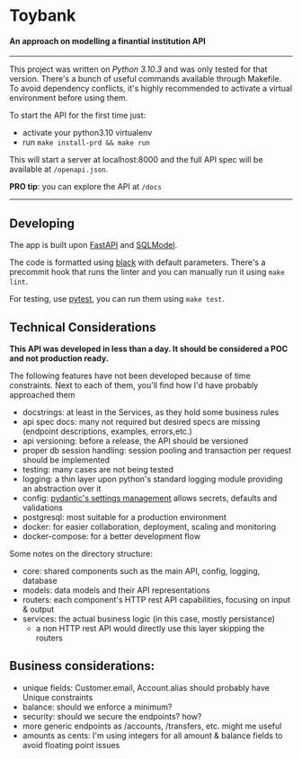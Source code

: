 # Toybank
#### An approach on modelling a finantial institution API
----

This project was written on _Python 3.10.3_ and was only tested for that version.
There's a bunch of useful commands available through Makefile.
To avoid dependency conflicts, it's highly recommended to activate a virtual environment before using them.

To start the API for the first time just:
- activate your python3.10 virtualenv
- run `make install-prd && make run`

This will start a server at localhost:8000 and the full API spec will be available at `/openapi.json`.

__PRO tip__: you can explore the API at `/docs`

----

## Developing

The app is built upon [FastAPI](https://fastapi.tiangolo.com/) and [SQLModel](https://sqlmodel.tiangolo.com/).

The code is formatted using [black](https://black.readthedocs.io/) with default parameters.
There's a precommit hook that runs the linter and you can manually run it using `make lint`.

For testing, use [pytest](https://docs.pytest.org/en/7.1.x/), you can run them using `make test`.

## Technical Considerations

__This API was developed in less than a day. It should be considered a POC and not production ready.__

The following features have not been developed because of time constraints.
Next to each of them, you'll find how I'd have probably approached them

- docstrings: at least in the Services, as they hold some business rules
- api spec docs: many not required but desired specs are missing (endpoint descriptions, examples, errors,etc.)
- api versioning: before a release, the API should be versioned
- proper db session handling: session pooling and transaction per request should be implemented
- testing: many cases are not being tested
- logging: a thin layer upon python's standard logging module providing an abstraction over it
- config: [pydantic's settings management](https://pydantic-docs.helpmanual.io/usage/settings/) allows secrets, defaults and validations
- postgresql: most suitable for a production environment
- docker: for easier collaboration, deployment, scaling and monitoring
- docker-compose: for a better development flow

Some notes on the directory structure:

- core: shared components such as the main API, config, logging, database
- models: data models and their API representations
- routers: each component's HTTP rest API capabilities, focusing on input & output
- services: the actual business logic (in this case, mostly persistance)
  - a non HTTP rest API would directly use this layer skipping the routers

## Business considerations:

- unique fields: Customer.email, Account.alias should probably have Unique constraints
- balance: should we enforce a minimum?
- security: should we secure the endpoints? how?
- more generic endpoints as /accounts, /transfers, etc. might me useful
- amounts as cents: I'm using integers for all amount & balance fields to avoid floating point issues
